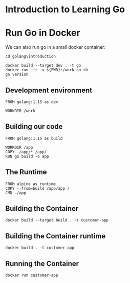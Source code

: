 # Introduction to Learning Go

# Run Go in Docker

We can also run go in a small docker container: <br/>

```
cd golang\introduction

docker build --target dev . -t go
docker run -it -v ${PWD}:/work go sh
go version

```

## Development environment

```
FROM golang:1.15 as dev

WORKDIR /work
```

## Building our code

```
FROM golang:1.15 as build

WORKDIR /app
COPY ./app/* /app/
RUN go build -o app
```

## The Runtime

```
FROM alpine as runtime 
COPY --from=build /app/app /
CMD ./app
```

## Building the Container

```
docker build --target build . -t customer-app

```
## Building the Container runtime

```
docker build . -t customer-app

```


## Running the Container

```
docker run customer-app
```


